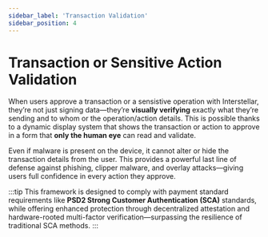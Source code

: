 ```yaml
---
sidebar_label: 'Transaction Validation'
sidebar_position: 4
---
```


# Transaction or Sensitive Action Validation

When users approve a transaction or a sensistive operation with Interstellar, they’re not just signing data—they’re **visually verifying** exactly what they’re sending and to whom or the operation/action details. This is possible thanks to a dynamic display system that shows the transaction or action to approve in a form that **only the human eye** can read and validate.

Even if malware is present on the device, it cannot alter or hide the transaction details from the user. This provides a powerful last line of defense against phishing, clipper malware, and overlay attacks—giving users full confidence in every action they approve.

:::tip
This framework is designed to comply with payment standard requirements like **PSD2 Strong Customer Authentication (SCA)** standards, while offering enhanced protection through decentralized attestation and hardware-rooted multi-factor verification—surpassing the resilience of traditional SCA methods.
:::
